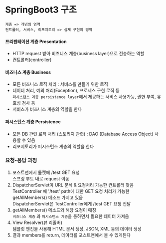 # SpringBoot3 구조

`계층 => 개념의 영역`   
`컨트롤러, 서비스, 리포지토리 => 실제 구현의 영역`

#### 프리젠테이션 계층 Presentation
- HTTP request 받아 비즈니스 계층(business layer)으로 전송하는 역할
- 컨트롤러(controller)

#### 비즈니스 계층 Business
- 모든 비즈니스 로직 처리 : 서비스를 만들기 위한 로직
- 데이터 처리, 예외 처리(Exception), 프로세스 구현 로직 등   
`퍼시스턴스 계층 persistence layer`에서 제공하는 서비스 사용가능, 권한 부여, 유효성 검사 등 
- 서비스가 비즈니스 계층의 역할을 한다

#### 퍼시스턴스 계층 Persistence
- 모든 DB 관련 로직 처리 (스토리지 관련) : DAO (Database Access Object) 사용할 수 있음
- 리포지토리가 퍼시스턴스 계층의 역할을 한다


### 요청-응답 과정

1. 포스트맨에서 톰캣에 /test GET 요청   
스프링 부트 내로 request 이동
2. DispatcherServlet이 URL 분석 & 요청처리 가능한 컨트롤러 찾음   
TestController 에 '/test' path에 대한 GET 요청 처리가 가능한 getAllMembers() 메소드 가지고 있음   
DispatcherServlet은 TestController에게 /test GET 요청 전달
3. getAllMembers() 메소드와 해당 요청이 매칭   
`비즈니스 계층` 과 `퍼시스턴스 계층`을 통하면서 필요한 데이터 가져옴
4. View Resolver(뷰 리졸버)   
템플릿 엔진을 사용해 HTML 문서 생성, JSON, XML 등의 데이터 생성
5. 결과 members를 return, 데이터를 포스트맨에서 볼 수 있게된다